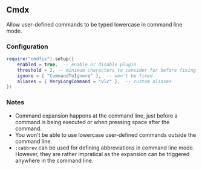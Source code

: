 ## Cmdx

Allow user-defined commands to be typed lowercase in command line mode.

### Configuration

```lua
require("cmdfix").setup({
    enabled = true,  -- enable or disable plugin
    threshold = 2, -- minimum characters to consider for before fixing the command
    ignore = { "CommandToIgnore" },  -- won't be fixed
    aliases = { VeryLongCommand = "vlc" },  -- custom aliases
})
```

### Notes

- Command expansion happens at the command line, just before a command is being executed or when pressing space after the command.
- You won't be able to use lowercase user-defined commands outside the command line.
- `:cabbrev` can be used for defining abbreviations in command line mode. However, they are rather impratical as the expansion can be triggered anywhere in the command line.
